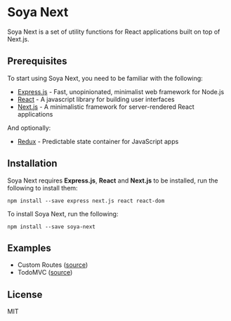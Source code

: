 # Soya Next
Soya Next is a set of utility functions for React applications built on top of Next.js.

## Prerequisites
To start using Soya Next, you need to be familiar with the following:

- [Express.js](https://expressjs.com) - Fast, unopinionated, minimalist web framework for Node.js
- [React](https://facebook.github.io/react) - A javascript library for building user interfaces
- [Next.js](https://github.com/zeit/next.js) - A minimalistic framework for server-rendered React applications

And optionally:

- [Redux](https://github.com/reactjs/redux) - Predictable state container for JavaScript apps

## Installation
Soya Next requires **Express.js**, **React** and **Next.js** to be installed, run the following to install them:
```
npm install --save express next.js react react-dom
```

To install Soya Next, run the following:
```
npm install --save soya-next
```

## Examples
- Custom Routes ([source](https://github.com/traveloka/soya/examples/custom-routes))
- TodoMVC ([source](https://github.com/traveloka/soya/examples/todomvc))

## License
MIT
